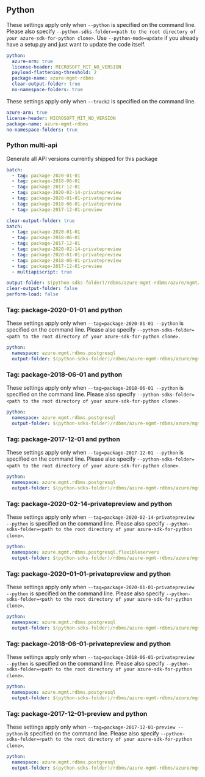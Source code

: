 ## Python

These settings apply only when `--python` is specified on the command line.
Please also specify `--python-sdks-folder=<path to the root directory of your azure-sdk-for-python clone>`.
Use `--python-mode=update` if you already have a setup.py and just want to update the code itself.

``` yaml !$(track2)
python:
  azure-arm: true
  license-header: MICROSOFT_MIT_NO_VERSION
  payload-flattening-threshold: 2
  package-name: azure-mgmt-rdbms
  clear-output-folder: true
  no-namespace-folders: true
```

These settings apply only when `--track2` is specified on the command line.

``` yaml $(track2)
azure-arm: true
license-header: MICROSOFT_MIT_NO_VERSION
package-name: azure-mgmt-rdbms
no-namespace-folders: true
```

### Python multi-api

Generate all API versions currently shipped for this package

```yaml $(multiapi) && !$(track2)
batch:
  - tag: package-2020-01-01
  - tag: package-2018-06-01
  - tag: package-2017-12-01
  - tag: package-2020-02-14-privatepreview
  - tag: package-2020-01-01-privatepreview
  - tag: package-2018-06-01-privatepreview
  - tag: package-2017-12-01-preview
```

```yaml $(multiapi) && $(track2)
clear-output-folder: true
batch:
  - tag: package-2020-01-01
  - tag: package-2018-06-01
  - tag: package-2017-12-01
  - tag: package-2020-02-14-privatepreview
  - tag: package-2020-01-01-privatepreview
  - tag: package-2018-06-01-privatepreview
  - tag: package-2017-12-01-preview
  - multiapiscript: true

```

``` yaml $(multiapiscript)
output-folder: $(python-sdks-folder)/rdbms/azure-mgmt-rdbms/azure/mgmt/rdbms/
clear-output-folder: false
perform-load: false
```

### Tag: package-2020-01-01 and python

These settings apply only when `--tag=package-2020-01-01 --python` is specified on the command line.
Please also specify `--python-sdks-folder=<path to the root directory of your azure-sdk-for-python clone>`.

``` yaml $(tag) == 'package-2020-01-01' && $(python)
python:
  namespace: azure.mgmt.rdbms.postgresql
  output-folder: $(python-sdks-folder)/rdbms/azure-mgmt-rdbms/azure/mgmt/rdbms/postgresql
```

### Tag: package-2018-06-01 and python

These settings apply only when `--tag=package-2018-06-01 --python` is specified on the command line.
Please also specify `--python-sdks-folder=<path to the root directory of your azure-sdk-for-python clone>`.

``` yaml $(tag) == 'package-2018-06-01' && $(python)
python:
  namespace: azure.mgmt.rdbms.postgresql
  output-folder: $(python-sdks-folder)/rdbms/azure-mgmt-rdbms/azure/mgmt/rdbms/postgresql
```

### Tag: package-2017-12-01 and python

These settings apply only when `--tag=package-2017-12-01 --python` is specified on the command line.
Please also specify `--python-sdks-folder=<path to the root directory of your azure-sdk-for-python clone>`.

``` yaml $(tag) == 'package-2017-12-01' && $(python)
python:
  namespace: azure.mgmt.rdbms.postgresql
  output-folder: $(python-sdks-folder)/rdbms/azure-mgmt-rdbms/azure/mgmt/rdbms/postgresql
```

### Tag: package-2020-02-14-privatepreview and python

These settings apply only when `--tag=package-2020-02-14-privatepreview --python` is specified on the command line.
Please also specify `--python-sdks-folder=<path to the root directory of your azure-sdk-for-python clone>`.

``` yaml $(tag) == 'package-2020-02-14-privatepreview' && $(python)
python:
  namespace: azure.mgmt.rdbms.postgresql.flexibleservers
  output-folder: $(python-sdks-folder)/rdbms/azure-mgmt-rdbms/azure/mgmt/rdbms/postgresql/flexibleservers
```

### Tag: package-2020-01-01-privatepreview and python

These settings apply only when `--tag=package-2020-01-01-privatepreview --python` is specified on the command line.
Please also specify `--python-sdks-folder=<path to the root directory of your azure-sdk-for-python clone>`.

``` yaml $(tag) == 'package-2020-01-01-privatepreview' && $(python)
python:
  namespace: azure.mgmt.rdbms.postgresql
  output-folder: $(python-sdks-folder)/rdbms/azure-mgmt-rdbms/azure/mgmt/rdbms/postgresql
```

### Tag: package-2018-06-01-privatepreview and python

These settings apply only when `--tag=package-2018-06-01-privatepreview --python` is specified on the command line.
Please also specify `--python-sdks-folder=<path to the root directory of your azure-sdk-for-python clone>`.

``` yaml $(tag) == 'package-2018-06-01-privatepreview' && $(python)
python:
  namespace: azure.mgmt.rdbms.postgresql
  output-folder: $(python-sdks-folder)/rdbms/azure-mgmt-rdbms/azure/mgmt/rdbms/postgresql
```

### Tag: package-2017-12-01-preview and python

These settings apply only when `--tag=package-2017-12-01-preview --python` is specified on the command line.
Please also specify `--python-sdks-folder=<path to the root directory of your azure-sdk-for-python clone>`.

``` yaml $(tag) == 'package-2017-12-01-preview' && $(python)
python:
  namespace: azure.mgmt.rdbms.postgresql
  output-folder: $(python-sdks-folder)/rdbms/azure-mgmt-rdbms/azure/mgmt/rdbms/postgresql
```